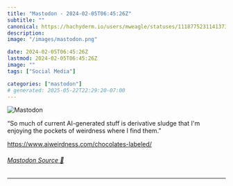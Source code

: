 ```yaml
---
title: "Mastodon - 2024-02-05T06:45:26Z"
subtitle: ""
canonical: https://hachyderm.io/users/mweagle/statuses/111877523114137347
description:
image: "/images/mastodon.png"

date: 2024-02-05T06:45:26Z
lastmod: 2024-02-05T06:45:26Z
image: ""
tags: ["Social Media"]

categories: ["mastodon"]
# generated: 2025-05-22T22:29:20-07:00
---
```

![Mastodon](/images/mastodon.png)

<p>“So much of current AI-generated stuff is derivative sludge that I&#39;m enjoying the pockets of weirdness where I find them.”</p><p><a href="https://www.aiweirdness.com/chocolates-labeled/" target="_blank" rel="nofollow noopener noreferrer" translate="no"><span class="invisible">https://www.</span><span class="ellipsis">aiweirdness.com/chocolates-lab</span><span class="invisible">eled/</span></a></p>


###### [Mastodon Source 🐘](https://hachyderm.io/@mweagle/111877523114137347)

___
